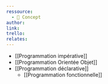 ```yaml
---
ressource:
  - 🧠 Concept
author: 
link: 
trello: 
relates:
---
```


- [[Programmation impérative]]
- [[Programmation Orientée Objet]]
- [[Programmation déclarative]]
	- [[Programmation fonctionnelle]]